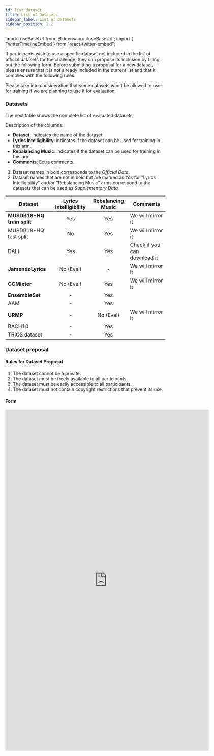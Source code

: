 ```yaml
---
id: list_dataset
title: List of Datasets
sidebar_label: List of Datasets
sidebar_position: 2.2
---
```

import useBaseUrl from '@docusaurus/useBaseUrl';
import { TwitterTimelineEmbed } from "react-twitter-embed";


If participants wish to use a specific dataset not included in the list of official datasets for the challenge,
they can propose its inclusion by filling out the following form. Before submitting a proposal for a new dataset,
please ensure that it is not already included in the current list and that it complies with the following rules.

Please take into consideration that some datasets won't be allowed to use for training if we are planning to use it for evaluation.

### Datasets

The next table shows the complete list of evaluated datasets. 

Description of the columns:

- **Dataset**: indicates the name of the dataset.
- **Lyrics Intelligibility**: indicates if the dataset can be used for training in this arm.
- **Rebalancing Music**: indicates if the dataset can be used for training in this arm.
- **Comments**: Extra comments.

1. Dataset names in bold corresponds to the _Official Data_.
2. Dataset names that are not in bold but are marked as _Yes_ for "Lyrics Intelligibility" and/or "Rebalancing Music" arms correspond to
the datasets that can be used as _Supplementary Data_.

| Dataset                    | Lyrics Intelligibility | Rebalancing Music | Comments                     |
|----------------------------|:----------------------:|:-----------------:|------------------------------|
| **MUSDB18-HQ train split** |          Yes           |        Yes        | We will mirror it            |
| MUSDB18-HQ test split      |           No           |        Yes        | We will mirror it            |
| DALI                       |          Yes           |        Yes        | Check if you can download it |
| **JamendoLyrics**          |       No (Eval)        |         -         | We will mirror it            |
| **CCMixter**               |       No (Eval)        |        Yes        | We will mirror it            |
| **EnsembleSet**            |           -            |        Yes        |                              |
| AAM                        |           -            |        Yes        |                              |
| **URMP**                   |           -            |     No (Eval)     | We will mirror it            |
| BACH10                     |           -            |        Yes        |                              |
| TRIOS dataset              |           -            |        Yes        |                              |



### Dataset proposal

#### Rules for Dataset Proposal

1. The dataset cannot be a private.
2. The dataset must be freely available to all participants.
3. The dataset must be easily accessible to all participants.
4. The dataset must not contain copyright restrictions that prevent its use.

#### Form

<iframe src="https://docs.google.com/forms/d/e/1FAIpQLSfYyrhxsbmx9C4hLCWOfnnHC9hdOKAvVVLrzgPHR8wjjcpFyQ/viewform?embedded=true" width="640" height="1072" frameborder="0" marginheight="0" marginwidth="0">Loading…</iframe>

